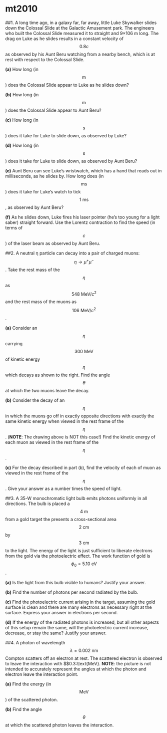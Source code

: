 # mt2010

##1.
A long time ago, in a galaxy far, far away, little Luke Skywalker slides down the Colossal Slide at the Galactic Amusement park. The engineers who built the Colossal Slide measured it to straight and 9×106 m long. The drag on Luke as he slides results in a constant velocity of $$0.8c$$ as observed by his Aunt Beru watching from a nearby bench, which is at rest with respect to the Colossal Slide.

**(a)** How long (in $$\text{m}$$) does the Colossal Slide appear to Luke as he slides down?

**(b)** How long (in $$\text{m}$$) does the Colossal Slide appear to Aunt Beru?

**(c)** How long (in $$\text{s}$$) does it take for Luke to slide down, as observed by Luke?

**(d)** How long (in $$\text{s}$$) does it take for Luke to slide down, as observed by Aunt Beru?

**(e)** Aunt Beru can see Luke’s wristwatch, which has a hand that reads out in milliseconds, as he slides by. How long does (in $$\text{ms}$$) does it take for Luke’s watch to tick $$1\:\text{ms}$$, as observed by Aunt Beru?

**(f)** As he slides down, Luke fires his laser pointer (he’s too young for a light saber) straight forward. Use the Lorentz contraction to find the speed (in terms of $$c$$) of the laser beam as observed by Aunt Beru.


##2.
A neutral η particle can decay into a pair of charged muons: $$\eta\to\mu^+\mu^-$$. Take the rest mass of the $$\eta$$ as $$548\:\text{MeV}/c^2$$ and the rest mass of the muons as $$106\:\text{MeV}/c^2$$.

**(a)** Consider an $$\eta$$ carrying $$300\:\text{MeV}$$ of kinetic energy $$\eta$$ which decays as shown to the right. Find the angle $$\theta$$ at which the two muons leave the decay. 

**(b)** Consider the decay of an $$\eta$$ in which the muons go off in exactly opposite directions with exactly the same kinetic energy when viewed in the rest frame of the $$\eta$$. (**NOTE**: The drawing above is NOT this case!) Find the kinetic energy of each muon as viewed in the rest frame of the $$\eta$$.

**(c)** For the decay described in part (b), find the velocity of each of muon as viewed in the rest frame of the $$\eta$$. Give your answer as a number times the speed of light.

##3.
A 35-W monochromatic light bulb emits photons uniformly in all directions. The bulb is placed a $$4\:\text{m}$$ from a gold target the presents a cross-sectional area $$2\:\text{cm}$$ by $$3\:\text{cm}$$ to the light. The energy of the light is just sufficient to liberate electrons from the gold via the photoelectric effect. The work function of gold is $$\phi_0=5.10\:\text{eV}$$.

**(a)** Is the light from this bulb visible to humans? Justify your answer.

**(b)** Find the number of photons per second radiated by the bulb.

**(c)** Find the photoelectric current arising in the target, assuming the gold surface is clean and there are many electrons as necessary right at the surface. Express your answer in electrons per second.

**(d)** If the energy of the radiated photons is increased, but all other aspects of this setup remain the same, will the photoelectric current increase, decrease, or stay the same? Justify your answer.

##4.
A photon of wavelength $$\lambda=0.002\:\text{nm}$$ Compton scatters off an electron at rest. The scattered electron is observed to leave the interaction with $$0.3\:\text{MeV}. **NOTE**: the picture is not intended to accurately represent the angles at which the photon and electron leave the interaction point.

**(a)** Find the energy (in $$\text{MeV}$$) of the scattered photon.

**(b)** Find the angle $$\theta$$ at which the scattered photon leaves the interaction.


